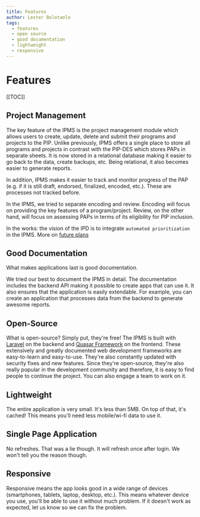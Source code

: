 ```yaml
---
title: Features
author: Lester Bolotaolo
tags:
  - features
  - open source
  - good documentation
  - lightweight
  - responsive
---
```


# Features

[[TOC]]

## Project Management

The key feature of the IPMS is the project management module which allows users to create, update, delete and submit their programs and projects to the PIP. Unlike previously, IPMS offers a single place to store all programs and projects in contrast with the PIP-DES which stores PAPs in separate sheets. It is now stored in a relational database making it easier to go back to the data, create backups, etc. Being relational, it also becomes easier to generate reports.

In addition, IPMS makes it easier to track and monitor progress of the PAP (e.g. if it is still draft, endorsed, finalized, encoded, etc.). These are processes not tracked before.

In the IPMS, we tried to separate encoding and review. Encoding will focus on providing the key features of a program/project. Review, on the other hand, will focus on assessing PAPs in terms of its eligibility for PIP inclusion.

In the works: the vision of the IPD is to integrate `automated prioritization` in the IPMS. More on [future plans](/guide/future-plans)

## Good Documentation

What makes applications last is good documentation.

We tried our best to document the IPMS in detail. The documentation includes the backend API making it possible to create apps that can use it. It also ensures that the application is easily extendable. For example, you can create an application that processes data from the backend to generate awesome reports.

## Open-Source

What is open-source? Simply put, they're free! The IPMS is built with [Laravel](https://laravel.com/) on the backend and [Quasar Framework](https://quasar.dev/) on the frontend. These extensively and greatly documented web development frameworks are easy-to-learn and easy-to-use. They're also constantly updated with security fixes and new features. Since they're open-source, they're also really popular in the development community and therefore, it is easy to find people to continue the project. You can also engage a team to work on it.

## Lightweight

The entire application is very small. It's less than 5MB. On top of that, it's cached! This means you'll need less mobile/wi-fi data to use it.

## Single Page Application

No refreshes. That was a lie though. It will refresh once after login. We won't tell you the reason though.

## Responsive

Responsive means the app looks good in a wide range of devices (smartphones, tablets, laptop, desktop, etc.). This means whatever device you use, you'll be able to use it without much problem. If it doesn't work as expected, let us know so we can fix the problem.